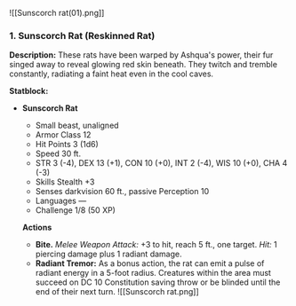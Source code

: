 ![[Sunscorch rat(01).png]]
### 1. Sunscorch Rat (Reskinned Rat)

**Description:** These rats have been warped by Ashqua's power, their fur singed away to reveal glowing red skin beneath. They twitch and tremble constantly, radiating a faint heat even in the cool caves.

**Statblock:**

*   **Sunscorch Rat**
    *   Small beast, unaligned
    *   Armor Class 12
    *   Hit Points 3 (1d6)
    *   Speed 30 ft.
    *   STR 3 (-4), DEX 13 (+1), CON 10 (+0), INT 2 (-4), WIS 10 (+0), CHA 4 (-3)
    *   Skills Stealth +3
    *   Senses darkvision 60 ft., passive Perception 10
    *   Languages —
    *   Challenge 1/8 (50 XP)

    **Actions**

    *   **Bite.** *Melee Weapon Attack:* +3 to hit, reach 5 ft., one target. *Hit:* 1 piercing damage plus 1 radiant damage.
    *   **Radiant Tremor:** As a bonus action, the rat can emit a pulse of radiant energy in a 5-foot radius. Creatures within the area must succeed on DC 10 Constitution saving throw or be blinded until the end of their next turn.
![[Sunscorch rat.png]]